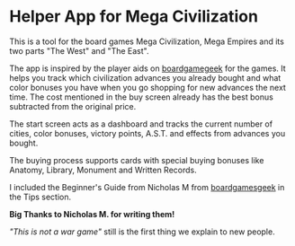 # Helper App for Mega Civilization

This is a tool for the board games Mega Civilization,
Mega Empires and its two parts "The West" and "The East".

The app is inspired by the player aids on [boardgamegeek](https://boardgamegeek.com/boardgame/184424/mega-civilization) for the games.
It helps you track which civilization advances you already bought and what color bonuses you have 
when you go shopping for new advances the next time. The cost mentioned in the buy screen already 
has the best bonus subtracted from the original price.

The start screen acts as a dashboard and tracks the current number of cities, color bonuses, 
victory points, A.S.T. and effects from advances you bought.

The buying process supports cards with special buying bonuses like Anatomy, Library, 
Monument and Written Records.

I included the Beginner's Guide from Nicholas M from [boardgamesgeek](https://boardgamegeek.com/boardgame/184424/mega-civilization/files) in the Tips section. 

**Big Thanks to Nicholas M. for writing them!** 

*"This is not a war game"* still is the first thing we explain to new people.


